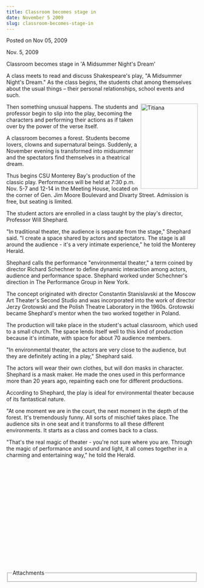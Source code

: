 ```yaml
---
title: Classroom becomes stage in
date: November 5 2009
slug: classroom-becomes-stage-in
---
```


 



<span class="date">Posted on Nov 05, 2009    </span>
<p>Nov. 5, 2009</p>
Classroom becomes stage in &apos;A Midsummer Night&apos;s Dream&apos;
<p>A class meets to read and discuss Shakespeare&apos;s play, &quot;A
Midsummer Night&apos;s Dream.&quot; As the class begins, the students chat
among themselves about the usual things &#x2013; their personal
relationships, school events and such.</p>
<p><img alt="Titiana" height="224" src="https://news.csumb.edu/sites/default/files/65/igx_migrate/images/Titania%20smile.jpg" style="float:right" width="150">Then something unusual happens.
The students and professor begin to slip into the play, becoming
the characters and performing their actions as if taken over by the
power of the verse itself.</img></p>
<p>A classroom becomes a forest. Students become lovers, clowns and
supernatural beings. Suddenly, a November evening is transformed
into midsummer and the spectators find themselves in a theatrical
dream.</p>
<p>Thus begins CSU Monterey Bay&apos;s production of the classic play.
Performances will be held at 7:30 p.m. Nov. 5-7 and 12-14 in the
Meeting House, located on the corner of Gen. Jim Moore Boulevard
and Divarty Street. Admission is free, but seating is limited.</p>
<p>The student actors are enrolled in a class taught by the play&apos;s
director, Professor Will Shephard.</p>
<p>&quot;In traditional theater, the audience is separate from the
stage,&quot; Shephard said. &quot;I create a space shared by actors and
spectators. The stage is all around the audience - it&apos;s a very
intimate experience,&quot; he told the Monterey Herald.</p>
<p>Shephard calls the performance &quot;environmental theater,&quot; a term
coined by director Richard Schechner to define dynamic interaction
among actors, audience and performance space. Shephard worked under
Schechner&apos;s direction in The Performance Group in New York.</p>
<p>The concept originated with director Constantin Stanislavski at
the Moscow Art Theater&apos;s Second Studio and was incorporated into
the work of director Jerzy Grotowski and the Polish Theatre
Laboratory in the 1960s. Grotowski became Shephard&apos;s mentor when
the two worked together in Poland.</p>
<p>The production will take place in the student&apos;s actual
classroom, which used to a small church. The space lends itself
well to this kind of production because it&apos;s intimate, with space
for about 70 audience members.</p>
<p>&quot;In environmental theater, the actors are very close to the
audience, but they are definitely acting in a play,&quot; Shephard
said.</p>
<p>The actors will wear their own clothes, but will don masks in
character. Shephard is a mask maker. He made the ones used in this
performance more than 20 years ago, repainting each one for
different productions.</p>
<p>According to Shephard, the play is ideal for environmental
theater because of its fantastical nature.</p>
<p>&quot;At one moment we are in the court, the next moment in the depth
of the forest. It&apos;s tremendously funny. All sorts of mischief takes
place. The audience sits in one seat and it transforms to all these
different environments. It starts as a class and comes back to a
class.</p>
<p>&quot;That&apos;s the real magic of theater - you&apos;re not sure where you
are. Through the magic of performance and sound and light, it all
comes together in a charming and entertaining way,&quot; he told the
Herald.</p>
<p>&#xA0;</p>
<p>&#xA0;</p>
<p>&#xA0;</p>
<p>&#xA0;</p>
<p>&#xA0;</p>
<p>&#xA0;</p>
<p>&#xA0;</p>
<p>&#xA0;</p>
<p>&#xA0;</p>
<fieldset class="fieldgroup group-attachments">
<legend>Attachments</legend>
<div class="field field-type-emvideo field-field-attach-video">
<div class="field-items">
<div class="field-item odd">
<div class="emvideo emvideo-video emvideo-"/>
</div>
</div>
</div>
</fieldset>





```
